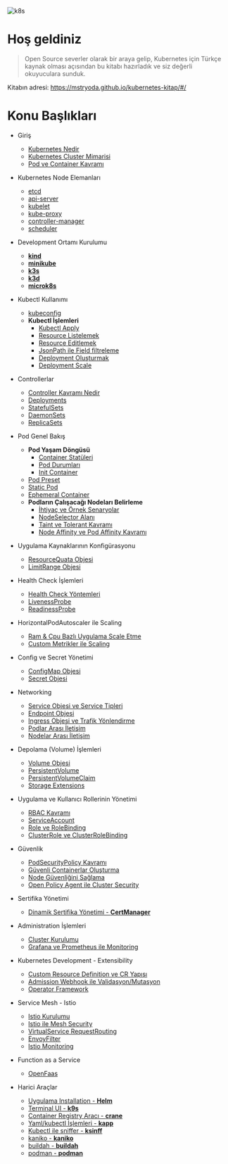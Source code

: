 ![k8s](./kubernetes.png)

# Hoş geldiniz

> Open Source severler olarak bir araya gelip, Kubernetes için Türkçe kaynak olması açısından bu kitabı hazırladık ve siz değerli okuyuculara sunduk.

Kitabın adresi: https://mstryoda.github.io/kubernetes-kitap/#/


# Konu Başlıkları

<!-- docs/_sidebar.md -->

* Giriş
    * [Kubernetes Nedir](./docs/kubernetes-nedir.md)
    * [Kubernetes Cluster Mimarisi](./docs/cluster.md)
    * [Pod ve Container Kavramı](./docs/pod-container.md)

* Kubernetes Node Elemanları
    * [etcd](./docs/etcd.md)
    * [api-server](./docs/api-server.md)
    * [kubelet](./docs/kubelet.md)
    * [kube-proxy](./docs/kube-proxy.md)
    * [controller-manager](./docs/controller-manager.md)
    * [scheduler](./docs/scheduler.md)

* Development Ortamı Kurulumu
    * [**kind**](./docs/kind.md)
    * [**minikube**](./docs/minikube.md)
    * [**k3s**](./docs/k3s.md)
    * [**k3d**](./docs/k3d.md)
    * [**microk8s**](./docs/microk8s.md)

* Kubectl Kullanımı
    * [kubeconfig](./docs/kubeconfig.md)
    * **Kubectl İşlemleri**
        * [Kubectl Apply](./docs/kubectl-resource-islemleri?id=kubectl-apply.md)
        * [Resource Listelemek](./docs/kubectl-resource-islemleri?id=resource-listelemek.md)
        * [Resource Editlemek](./docs/kubectl-resource-islemleri?id=resource-editlemek.md)
        * [JsonPath ile Field filtreleme](./docs/kubectl-resource-islemleri?id=jsonpath-ile-field-filtreleme.md)
        * [Deployment Oluşturmak](./docs/kubectl-resource-islemleri?id=deployment-oluşturmak.md)
        * [Deployment Scale](./docs/kubectl-resource-islemleri?id=deployment-scale.md)

* Controllerlar
    * [Controller Kavramı Nedir](./docs/controller.md)
    * [Deployments](./docs/deployments.md)
    * [StatefulSets](./docs/statefulsets.md)
    * [DaemonSets](./docs/daemonsets.md)
    * [ReplicaSets](./docs/replicasets.md)

* Pod Genel Bakış
    * **Pod Yaşam Döngüsü**
        * [Container Statüleri](./docs/container-faz.md)
        * [Pod Durumları](./docs/pod-durum.md)
        * [Init Container](./docs/init-container.md)
    * [Pod Preset](./docs/pod-preset.md)
    * [Static Pod](./docs/static-pod.md)
    * [Ephemeral Container](./docs/ephemeral-container.md)
    * **Podların Çalışacağı Nodeları Belirleme**
        * [İhtiyaç ve Örnek Senaryolar](./docs/bolum-icerigi.md)
        * [NodeSelector Alanı](./docs/nodeselector.md)
        * [Taint ve Tolerant Kavramı](./docs/taint-toleration.md)
        * [Node Affinity ve Pod Affinity Kavramı](./docs/affinity.md)

* Uygulama Kaynaklarının Konfigürasyonu
    * [ResourceQuata Objesi](./docs/resourcequata.md)
    * [LimitRange Objesi](./docs/limitrange.md)

* Health Check İşlemleri
    * [Health Check Yöntemleri](./docs/health-check-yontemleri.md)
    * [LivenessProbe](./docs/liveness.md)
    * [ReadinessProbe](./docs/readiness.md)

* HorizontalPodAutoscaler ile Scaling
    * [Ram & Cpu Bazlı Uygulama Scale Etme](./docs/hpa.md)
    * [Custom Metrikler ile Scaling](./docs/hpa.md)

* Config ve Secret Yönetimi
    * [ConfigMap Objesi](./docs/configmap.md)
    * [Secret Objesi](./docs/secret.md)

* Networking
    * [Service Objesi ve Service Tipleri](./docs/service.md)
    * [Endpoint Objesi](./docs/endpoint.md)
    * [Ingress Objesi ve Trafik Yönlendirme](./docs/ingress.md)
    * [Podlar Arası İletişim](./docs/podlar-arasi-iletisim.md)
    * [Nodelar Arası İletişim](./docs/nodelar-arasi-iletisim.md)

* Depolama (Volume) İşlemleri
    * [Volume Objesi](./docs/volume.md)
    * [PersistentVolume](./docs/persistentvolume.md)
    * [PersistentVolumeClaim](./docs/persistentvolumeclaim.md)
    * [Storage Extensions](./docs/storage-extensions.md)

* Uygulama ve Kullanıcı Rollerinin Yönetimi
    * [RBAC Kavramı](./docs/rbac.md)
    * [ServiceAccount](./docs/serviceaccount.md)
    * [Role ve RoleBinding](./docs/role.md)
    * [ClusterRole ve ClusterRoleBinding](./docs/clusterrole.md)

* Güvenlik
    * [PodSecurityPolicy Kavramı](./docs/podsecuritypolicy.md)
    * [Güvenli Containerlar Oluşturma](./docs/guvenli-container-olusturma.md)
    * [Node Güvenliğini Sağlama](./docs/node-guvenligi.md)
    * [Open Policy Agent ile Cluster Security](./docs/opa_cluster_security.md)

* Sertifika Yönetimi
    * [Dinamik Sertifika Yönetimi - **CertManager**](./docs/certmanager.md)

* Administration İşlemleri
    * [Cluster Kurulumu](./docs/kurulum.md)
    * [Grafana ve Prometheus ile Monitoring](./docs/monitoring.md)

* Kubernetes Development - Extensibility
    * [Custom Resource Definition ve CR Yapısı](./docs/crd-cr.md)
    * [Admission Webhook ile Validasyon/Mutasyon](./docs/admissionwebhook.md)
    * [Operator Framework](./docs/operator.md)

* Service Mesh - Istio
    * [Istio Kurulumu](./docs/istio-kurulum.md)
    * [Istio ile Mesh Security](./docs/istio-mesh-security.md)
    * [VirtualService RequestRouting](./docs/vs-request-routing.md)
    * [EnvoyFilter](./docs/envoy-filter.md)
    * [Istio Monitoring](./docs/istio-monitoring.md)

* Function as a Service
    * [OpenFaas](./docs/openfaas.md)

* Harici Araçlar
    * [Uygulama Installation - **Helm**](./docs/helm.md)
    * [Terminal UI - **k9s**](./docs/k9s.md)
    * [Container Registry Aracı - **crane**](./docs/crane.md)
    * [Yaml/kubectl İşlemleri - **kapp**](./docs/kapp.md)
    * [Kubectl ile sniffer - **ksinff**](./docs/ksniff.md)
    * [kaniko - **kaniko**](./docs/kaniko.md)
    * [buildah - **buildah**](./docs/buildah.md)
    * [podman - **podman**](./docs/podman.md)
